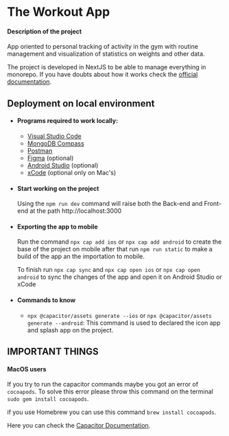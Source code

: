 # The Workout App

#### Description of the project

App oriented to personal tracking of activity in the gym with routine management and visualization of statistics on weights and other data.

The project is developed in NextJS to be able to manage everything in monorepo. If you have doubts about how it works check the [official documentation](https://nextjs.org/).

## Deployment on local environment

- #### Programs required to work locally:
    - [Visual Studio Code](https://code.visualstudio.com/)
    - [MongoDB Compass](https://www.mongodb.com/try/download/compass)
    - [Postman](https://www.postman.com/)
    - [Figma](https://www.figma.com/downloads/) (optional)
    - [Android Studio](https://developer.android.com/studio) (optional)
    - [xCode](https://apps.apple.com/es/app/xcode/id497799835?mt=12) (optional only on Mac's)

- #### Start working on the project

    Using the `npm run dev` command will raise both the Back-end and Front-end at   the path http://localhost:3000

- #### Exporting the app to mobile

    Run the command `npx cap add ios` or `npx cap add android` to create the base of the project on mobile after that run `npm run static` to make a build of the app an the importation to mobile.

    To finish run `npx cap sync` and `npx cap open ios` or `npx cap open android` to sync the changes of the app and open it on Android Studio or xCode

- #### Commands to know

    - `npx @capacitor/assets generate --ios` or `npx @capacitor/assets generate --android`: This command is used to declared the icon app and splash app on the project.

## IMPORTANT THINGS

#### MacOS users

If you try to run the capacitor commands maybe you got an error of `cocoapods`. To solve this error please throw this command on the terminal `sudo gem install cocoapods`.

if you use Homebrew you can use this command `brew install cocoapods`.

Here you can check the [Capacitor Documentation](https://capacitorjs.com/docs/getting-started/environment-setup).

